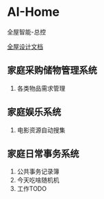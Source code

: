 # AI-Home
全屋智能-总控

[全屋设计文档](https://docs.google.com/document/d/1T6A_X5BED1djjqjPqDTjnXFwwt2Tb9Ad01eOdSAC83g/edit?usp=sharing)

## 家庭采购储物管理系统
1. 各类物品需求管理


## 家庭娱乐系统
1. 电影资源自动搜集


## 家庭日常事务系统
1. 公共事务记录簿
2. 今天吃啥随机机
3. 工作TODO

